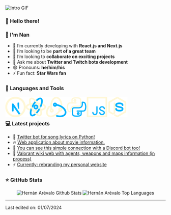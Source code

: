 ﻿﻿![Intro GIF](intro.gif)

### 👋 Hello there!
### 👋 I'm Nan

- 🌱 I’m currently developing with **React.js and Next.js**  <!-- ? DONE -->
- 👯 I’m looking to be **part of a great team** <!-- ? DONE -->
- 🤩 I’m looking to **collaborate on exciting projects** <!-- ? DONE -->
- 💬 Ask me about **Twitter and Twitch bots development** <!-- ? DONE -->
- 😄 Pronouns: **he/him/his** <!-- ? DONE -->
- ⚡ Fun fact: **Star Wars fan** <!-- ? DONE -->


### 📐 Languages and Tools

<img align="left" width="64" height="64" src="/public/readme-icons/next.png" alt="next">
<img align="left" width="64" height="64" src="/public/readme-icons/react.png" alt="reactjs"/>
<img align="left" width="64" height="64" src="/public/readme-icons/redux.png" alt="redux"/>
<img align="left" width="64" height="64" src="/public/readme-icons/python.png" alt="python"/>
<img align="left" width="64" height="64" src="/public/readme-icons/javascript.png" alt="javscript"/>
<img align="left" width="64" height="64" src="/public/readme-icons/nodejs.png" alt="nodejs">



<br/>
<br/>
<br/>

### 💻 Latest projects

<!-- BLOG_POSTS:START -->
<ul>
<li>🎯 <a href="https://github.com/HernanArevalo/twitter-lyrics-bot">Twitter bot for song lyrics on Python!</a></li> <!-- ? DONE -->
<li>🔥 <a href="https://github.com/HernanArevalo/movies-app">Web application about movie information.</a></li> <!-- ? DONE -->
<li>🚀 <a href="https://github.com/HernanArevalo/twitch-bot/blob/main/src/hooks/discord.js">You can see this simple connection with a Discord bot too!</a></li>
<li>💯 <a href="https://github.com/HernanArevalo/valo-app">Valorant wiki web with agents, weapons and maps information (in process)</a></li>
<li>⚡️ <a href="https://github.com/HernanArevalo/portfolio-next-2">Currently: rebranding my personal website</a></li>
</ul>
<!-- BLOG_POSTS:END -->

### ⭐ GitHub Stats
<div align="center">
    <img height="150" src="https://github-readme-stats.vercel.app/api?username=HernanArevalo&show_icons=true&hide_border=true&title_color=FFF7D6&icon_color=FFF7D6&text_color=00B2FF&bg_color=0e3b61" alt="Hernán Arévalo Github Stats">
    <img height="150" src="https://github-readme-stats.vercel.app/api/top-langs/?username=HernanArevalo&layout=compact&hide_border=true&title_color=FFF7D6&icon_color=00B2FF&text_color=FFF7D6&bg_color=0e3b61" alt="Hernán Arévalo Top Languages">
</div>


---

Last edited on: 01/07/2024